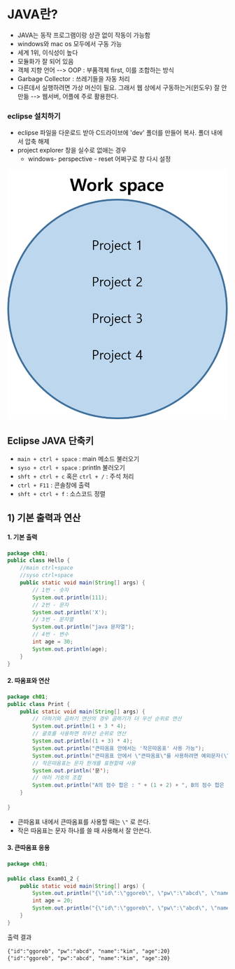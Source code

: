 # JAVA란?

- JAVA는 동작 프로그램이랑 상관 없이 작동이 가능함
- windows와 mac os 모두에서 구동 가능
- 세계 1위, 이식성이 높다
- 모듈화가 잘 되어 있음
- 객체 지향 언어 --> OOP : 부품객체 first, 이를 조합하는 방식
- Garbage Collector : 쓰레기들을 자동 처리
- 다른데서 실행하려면 가상 머신이 필요. 그래서 웹 상에서 구동하는거(윈도우) 잘 안만듦 --> 웹서버, 어플에 주로 활용한다.









### eclipse 설치하기 

- eclipse 파일을 다운로드 받아 C드라이브에  'dev' 폴더를 만들어 복사. 폴더 내에서 압축 해제
- project explorer 창을 실수로 없애는 경우 
  - windows- perspective - reset 어쩌구로 창 다시 설정

![](Java_01.assets/project.png)



## Eclipse JAVA 단축키

- `main + ctrl + space` : main 메소드 불러오기
- `syso + ctrl + space` : println 불러오기
- `shft + ctrl + c` 혹은 `ctrl + /` : 주석 처리
- `ctrl + F11` : 콘솔창에 출력
- `shft + ctrl + f` :  소스코드 정렬



## 1) 기본 출력과 연산

#### 1. 기본 출력

```java
package ch01;
public class Hello {
	//main ctrl+space
	//syso ctrl+space	
	public static void main(String[] args) {
		// 1번 - 숫자
		System.out.println(111);	
		// 2번 - 문자
		System.out.println('X');
		// 3번 - 문자열
		System.out.println("java 문자열");
		// 4번 - 변수
		int age = 30;
		System.out.println(age);
	}
}
```

#### 2. 따옴표와 연산

```java
package ch01;
public class Print {
	public static void main(String[] args) {
		// 더하기와 곱하기 연산의 경우 곱하기가 더 우선 순위로 연산
		System.out.println(1 + 3 * 4);
		// 괄호를 사용하면 최우선 순위로 연산
		System.out.println((1 + 3) * 4);
		System.out.println("큰따옴표 안에서는 '작은따옴표' 사용 가능");
		System.out.println("큰따옴표 안에서 \"큰따옴표\"를 사용하려면 예외문자(\\)를 사용");
		// 작은따옴표는 문자 한개를 표현할때 사용
		System.out.println('문');
		// 여러 기호의 조합
		System.out.println("A의 점수 합은 : " + (1 + 2) + ", B의 점수 합은 : " + (3 + 4));
	}

}

```

- 큰따옴표 내에서 큰따옴표를 사용할 때는 `\"` 로 쓴다.
- 작은 따옴표는 문자 하나를 쓸 때 사용해서 잘 안쓴다.

#### 3. 큰따옴표 응용

```java
package ch01;

public class Exam01_2 {
	public static void main(String[] args) {
		System.out.println("{\"id\":\"ggoreb\", \"pw\":\"abcd\", \"name\":\"kim\", \"age\":20}");
		int age = 20;
		System.out.println("{\"id\":\"ggoreb\", \"pw\":\"abcd\", \"name\":\"kim\", \"age\":" + age + "}");
	}
}
```

출력 결과

```shell
{"id":"ggoreb", "pw":"abcd", "name":"kim", "age":20}
{"id":"ggoreb", "pw":"abcd", "name":"kim", "age":20}
```


